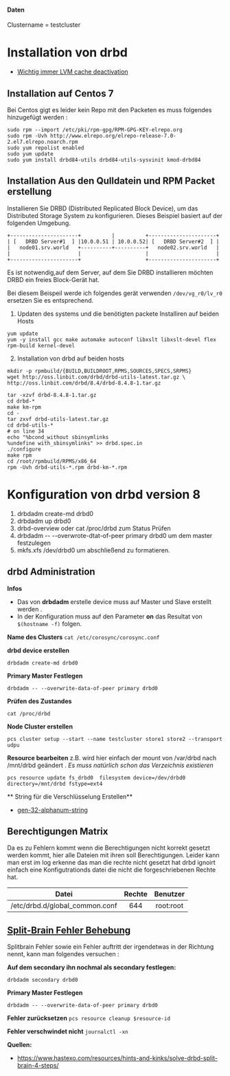 #### Daten

Clustername = testcluster

# Installation von drbd

* [Wichtig immer LVM cache deactivation ](http://localhost:4567/lvm#drbd-und-lvm)

## Installation auf Centos 7
Bei Centos gigt es leider kein Repo mit den Packeten es muss folgendes hinzugefügt werden :

```
sudo rpm --import /etc/pki/rpm-gpg/RPM-GPG-KEY-elrepo.org
sudo rpm -Uvh http://www.elrepo.org/elrepo-release-7.0-2.el7.elrepo.noarch.rpm
sudo yum repolist enabled
sudo yum update 
sudo yum install drbd84-utils drbd84-utils-sysvinit kmod-drbd84
```

## Installation Aus den Qulldatein und RPM Packet erstellung
Installieren Sie DRBD (Distributed Replicated Block Device), um das Distributed Storage System zu konfigurieren.
Dieses Beispiel basiert auf der folgenden Umgebung.

```
+----------------------+          |          +----------------------+
| [   DRBD Server#1  ] |10.0.0.51 | 10.0.0.52| [   DRBD Server#2  ] |
|   node01.srv.world   +----------+----------+   node02.srv.world   |
|                      |                     |                      |
+----------------------+                     +----------------------+
```

Es ist notwendig,auf dem Server, auf dem Sie DRBD installieren möchten DRBD ein freies Block-Gerät hat.

Bei diesem Beispeil werde ich folgendes gerät verwenden `/dev/vg_r0/lv_r0` ersetzen Sie es entsprechend.


1. Updaten des systems und die benötigten packete Installiren auf beiden Hosts

```
yum update
yum -y install gcc make automake autoconf libxslt libxslt-devel flex rpm-build kernel-devel 
```

2.  Installation von drbd auf beiden hosts

```
mkdir -p rpmbuild/{BUILD,BUILDROOT,RPMS,SOURCES,SPECS,SRPMS} 
wget http://oss.linbit.com/drbd/drbd-utils-latest.tar.gz \
http://oss.linbit.com/drbd/8.4/drbd-8.4.8-1.tar.gz

tar -xzvf drbd-8.4.8-1.tar.gz
cd drbd-*
make km-rpm
cd - 
tar zxvf drbd-utils-latest.tar.gz
cd drbd-utils-*
# on line 34 
echo "%bcond_without sbinsymlinks
%undefine with_sbinsymlinks" >> drbd.spec.in
./configure
make rpm
cd /root/rpmbuild/RPMS/x86_64
rpm -Uvh drbd-utils-*.rpm drbd-km-*.rpm
```

# Konfiguration von drbd version 8

1. drbdadm create-md drbd0
2. drbdadm up drbd0
3. drbd-overview oder cat /proc/drbd zum Status Prüfen
4. drbdadm -- --overwrote-dtat-of-peer primary drbd0   um dem master festzulegen
5. mkfs.xfs /dev/drbd0 um abschließend zu formatieren.

## drbd Administration

**Infos**

* Das von **drbdadm** erstelle device muss auf Master und Slave erstellt werden .
* In der Konfiguration muss auf den Parameter **on** das Resultat von `$(hostname -f)` folgen.

**Name des Clusters**
`cat /etc/corosync/corosync.conf`

**drbd device erstellen**

`drbdadm create-md drbd0 `

**Primary Master Festlegen**

`drbdadm -- --overwrite-data-of-peer primary drbd0`

**Prüfen des Zustandes**

 `cat /proc/drbd`

**Node Cluster erstellen**

`pcs cluster setup --start --name testcluster store1 store2 --transport udpu`

**Resource bearbeiten** 
z.B. wird hier einfach der mount von /var/drbd nach /mnt/drbd geändert .
*Es muss natürlich schon das Verzeichnis existieren*

`pcs resource update fs_drbd0  filesystem device=/dev/drbd0 directory=/mnt/drbd fstype=ext4`

** String für die Verschlüsselung Erstellen**
* [gen-32-alphanum-string](https://github.com/kernt/inshelp/blob/master/drbd/gen-32-alphanum-string.sh)

## Berechtigungen Matrix

Da es zu Fehlern kommt wenn die Berechtigungen nicht korrekt gesetzt werden kommt, hier alle Dateien mit ihren soll Berechtigungen. Leider kann man erst im log erkenne das man die rechte nicht gesetzt hat drbd ignoirt einfach eine Konfigutrationds datei die nicht die forgeschriebenen Rechte hat.


| Datei | Rechte | Benutzer |
| :---: | :---: | :---: |
|/etc/drbd.d/global_common.conf | 644 | root:root |


## [Split-Brain Fehler Behebung](../drbd-split-Brain)

Splitbrain Fehler sowie ein Fehler auftritt der irgendetwas in der Richtung nennt, kann man folgendes versuchen : 

**Auf dem secondary ihn nochmal als secondary festlegen:**

`drbdadm secondary drbd0`

**Primary Master Festlegen**

`drbdadm -- --overwrite-data-of-peer primary drbd0`

**Fehler zurücksetzen**
`pcs resource cleanup $resource-id`

**Fehler verschwindet nicht**
`journalctl -xn`

**Quellen:**

* https://www.hastexo.com/resources/hints-and-kinks/solve-drbd-split-brain-4-steps/